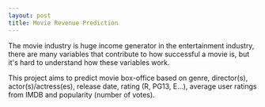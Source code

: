 ```yaml
---
layout: post
title: Movie Revenue Prediction
---
```


The movie industry is huge income generator in the entertainment industry, there are many variables that contribute to how successful a movie is, but it's hard to understand how these variables work.

This project aims to predict movie box-office based on genre, director(s), actor(s)/actress(es), release date, rating (R, PG13, E...), average user ratings from IMDB and popularity (number of votes).
